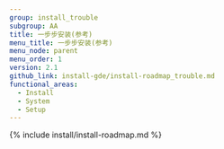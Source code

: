 ```yaml
---
group: install_trouble
subgroup: AA
title: 一步步安装(参考)
menu_title: 一步步安装(参考)
menu_node: parent
menu_order: 1
version: 2.1
github_link: install-gde/install-roadmap_trouble.md
functional_areas:
  - Install
  - System
  - Setup
---
```


{% include install/install-roadmap.md %}
